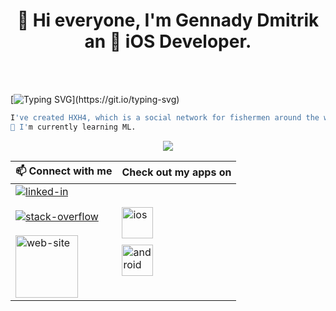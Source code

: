 <h1 align="center">👋 Hi everyone, I'm Gennady Dmitrik an  iOS Developer.</h1>
<br><br>

[![Typing SVG](https://readme-typing-svg.herokuapp.com?color=%2336BCF7&lines=hello+world!)](https://git.io/typing-svg)

```bash
I've created HXH4, which is a social network for fishermen around the world.
🌱 I'm currently learning ML.
```

<p align="center">
<img src="https://github-readme-stats.vercel.app/api?username=ndwdm&include_all_commits=true&count_private=tru&bg_color=10,030170,5271FF&title_color=fff&text_color=fff"><br>
</p>

<table>
  <thead>
    <tr>
      <th>📫 Connect with me</th>
      <th>Check out my apps on</th>
    </tr>
  </thead>
  <tbody>
    <tr>
      <td>
        <a href="https://www.linkedin.com/in/newdigitalworld/">
          <img align="center" alt="linked-in" src="https://img.shields.io/badge/linkedin-%230077B5.svg?&style=for-the-badge&logo=linkedin&logoColor=white" />
        </a>
        <br><br>
        <a href="https://stackoverflow.com/users/8055516/gennady-dmitrik">
          <img align="center" alt="stack-overflow" src="https://img.shields.io/badge/stack%20overflow-FE7A16?logo=stack-overflow&logoColor=white&style=for-the-badge" />
        </a>
        <br><br>
        <a href="http://newdigital.world/">
          <img align="center" alt="web-site" height="100px" src="http://newdigital.world/gallery.png" />
        </a>
      </td>
      <td>
        <a href="https://itunes.apple.com/us/developer/gennady-dmitrik/id1154228999">
          <img align="left" height="50px" alt="ios" src="http://newdigital.world/assets/images/icons/appStore.png" />
        </a>
        <br><br><br>
        <a href="http://play.google.com/store/apps/dev?id=5113736054609938454">
          <img align="left" height="50px" alt="android" src="http://newdigital.world/assets/images/icons/googlePlay.png" />
        </a>
      </td>
    </tr>
  </tbody>
</table>
